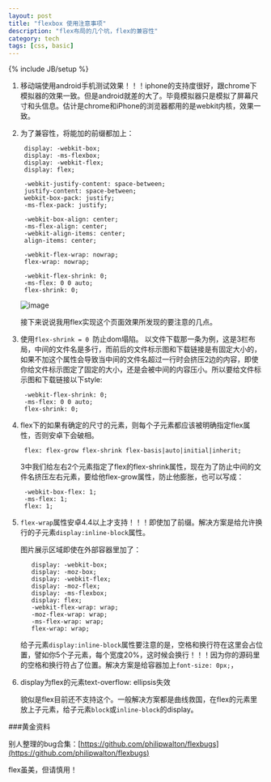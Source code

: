```yaml
---
layout: post
title: "flexbox 使用注意事项"
description: "flex布局的几个坑，flex的兼容性"
category: tech
tags: [css, basic]
---
```

{% include JB/setup %}

1. 移动端使用android手机测试效果！！！iphone的支持度很好，跟chrome下模拟器的效果一致。但是android就差的大了。毕竟模拟器只是模拟了屏幕尺寸和头信息。估计是chrome和iPhone的浏览器都用的是webkit内核，效果一致。
2. 为了兼容性，将能加的前缀都加上：


		display: -webkit-box;
		display: -ms-flexbox;
		display: -webkit-flex;
		display: flex;
		
		-webkit-justify-content: space-between;
		justify-content: space-between;
		webkit-box-pack: justify;
		-ms-flex-pack: justify;
		
		-webkit-box-align: center;
		-ms-flex-align: center;
		-webkit-align-items: center;
		align-items: center;
		
		-webkit-flex-wrap: nowrap;
		flex-wrap: nowrap;
		
		-webkit-flex-shrink: 0;
		-ms-flex: 0 0 auto;
		flex-shrink: 0;
		
	![image](http://echizen.github.io/assets/blog-img/QQ20150429-1@2x.png)

	接下来说说我用flex实现这个页面效果所发现的要注意的几点。

3. 使用`flex-shrink = 0 `防止dom塌陷。
	以文件下载那一条为例，这是3栏布局，中间的文件名是多行，而前后的文件标示图和下载链接是有固定大小的，如果不加这个属性会导致当中间的文件名超过一行时会挤压2边的内容，即使你给文件标示图定了固定的大小，还是会被中间的内容压小。所以要给文件标示图和下载链接以下style:
	
		-webkit-flex-shrink: 0;
	    -ms-flex: 0 0 auto;
	    flex-shrink: 0;
	
4. flex下的如果有确定的尺寸的元素，则每个子元素都应该被明确指定flex属性，否则安卓下会破相。
	
		flex: flex-grow flex-shrink flex-basis|auto|initial|inherit;
		
	3中我们给左右2个元素指定了flex的flex-shrink属性，现在为了防止中间的文件名挤压左右元素，要给他flex-grow属性，防止他膨胀，也可以写成：
	
		-webkit-box-flex: 1;
	    -ms-flex: 1;
	    flex: 1; 
	    
5. `flex-wrap`属性安卓4.4以上才支持！！！即使加了前缀。解决方案是给允许换行的子元素`display:inline-block`属性。

	图片展示区域即使在外部容器里加了：
	
		  display: -webkit-box;
		  display: -moz-box;
		  display: -webkit-flex;
		  display: -moz-flex;
		  display: -ms-flexbox;
		  display: flex;
		  -webkit-flex-wrap: wrap;
		  -moz-flex-wrap: wrap;
		  -ms-flex-wrap: wrap;
		  flex-wrap: wrap;
		  
	给子元素`display:inline-block`属性要注意的是，空格和换行符在这里会占位置，譬如你5个子元素，每个宽度20%，这时候会换行！！！因为你的源码里的空格和换行符占了位置。解决方案是给容器加上`font-size: 0px;`，
	
6. display为flex的元素text-overflow: ellipsis失效

	貌似是flex目前还不支持这个。一般解决方案都是曲线救国，在flex的元素里放上子元素，给子元素`block`或`inline-block`的display。
	
	  
###黄金资料

别人整理的bug合集：[https://github.com/philipwalton/flexbugs](https://github.com/philipwalton/flexbugs)

flex虽美，但请慎用！

